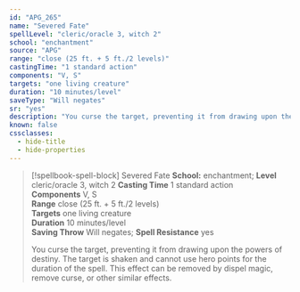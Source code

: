 ```yaml
---
id: "APG_265"
name: "Severed Fate"
spellLevel: "cleric/oracle 3, witch 2"
school: "enchantment"
source: "APG"
range: "close (25 ft. + 5 ft./2 levels)"
castingTime: "1 standard action"
components: "V, S"
targets: "one living creature"
duration: "10 minutes/level"
saveType: "Will negates"
sr: "yes"
description: "You curse the target, preventing it from drawing upon the powers of destiny. The target is shaken and cannot use hero points for the duration of the spell. This effect can be removed by dispel magic, remove curse, or other similar effects."
known: false
cssclasses:
  - hide-title
  - hide-properties
---
```


> [!spellbook-spell-block] Severed Fate
> **School:** enchantment; **Level** cleric/oracle 3, witch 2
> **Casting Time** 1 standard action  
> **Components** V, S  
> **Range** close (25 ft. + 5 ft./2 levels)  
> **Targets** one living creature  
> **Duration** 10 minutes/level  
> **Saving Throw** Will negates; **Spell Resistance** yes
> 
> You curse the target, preventing it from drawing upon the powers of destiny. The target is shaken and cannot use hero points for the duration of the spell. This effect can be removed by dispel magic, remove curse, or other similar effects.